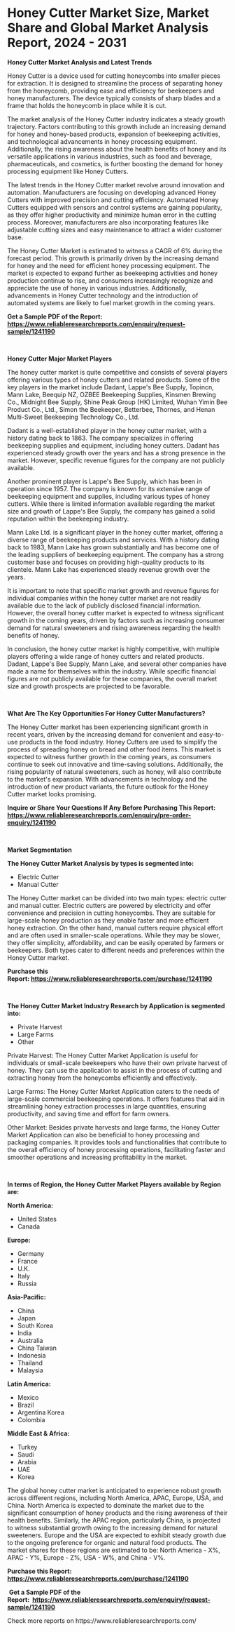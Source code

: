 <p><h1>Honey Cutter Market Size, Market Share and Global Market Analysis Report, 2024 - 2031</h1></p><p><strong>Honey Cutter Market Analysis and Latest Trends</strong></p>
<p><p>Honey Cutter is a device used for cutting honeycombs into smaller pieces for extraction. It is designed to streamline the process of separating honey from the honeycomb, providing ease and efficiency for beekeepers and honey manufacturers. The device typically consists of sharp blades and a frame that holds the honeycomb in place while it is cut.</p><p>The market analysis of the Honey Cutter industry indicates a steady growth trajectory. Factors contributing to this growth include an increasing demand for honey and honey-based products, expansion of beekeeping activities, and technological advancements in honey processing equipment. Additionally, the rising awareness about the health benefits of honey and its versatile applications in various industries, such as food and beverage, pharmaceuticals, and cosmetics, is further boosting the demand for honey processing equipment like Honey Cutters.</p><p>The latest trends in the Honey Cutter market revolve around innovation and automation. Manufacturers are focusing on developing advanced Honey Cutters with improved precision and cutting efficiency. Automated Honey Cutters equipped with sensors and control systems are gaining popularity, as they offer higher productivity and minimize human error in the cutting process. Moreover, manufacturers are also incorporating features like adjustable cutting sizes and easy maintenance to attract a wider customer base.</p><p>The Honey Cutter Market is estimated to witness a CAGR of 6% during the forecast period. This growth is primarily driven by the increasing demand for honey and the need for efficient honey processing equipment. The market is expected to expand further as beekeeping activities and honey production continue to rise, and consumers increasingly recognize and appreciate the use of honey in various industries. Additionally, advancements in Honey Cutter technology and the introduction of automated systems are likely to fuel market growth in the coming years.</p></p>
<p><strong>Get a Sample PDF of the Report:&nbsp; <a href="https://www.reliableresearchreports.com/enquiry/request-sample/1241190">https://www.reliableresearchreports.com/enquiry/request-sample/1241190</a></strong></p>
<p>&nbsp;</p>
<p><strong>Honey Cutter Major Market Players</strong></p>
<p><p>The honey cutter market is quite competitive and consists of several players offering various types of honey cutters and related products. Some of the key players in the market include Dadant, Lappe's Bee Supply, Topincn, Mann Lake, Beequip NZ, OZBEE Beekeeping Supplies, Kinsmen Brewing Co., Midnight Bee Supply, Shine Peak Group (HK) Limited, Wuhan Yimin Bee Product Co., Ltd., Simon the Beekeeper, Betterbee, Thornes, and Henan Multi-Sweet Beekeeping Technology Co., Ltd.</p><p>Dadant is a well-established player in the honey cutter market, with a history dating back to 1863. The company specializes in offering beekeeping supplies and equipment, including honey cutters. Dadant has experienced steady growth over the years and has a strong presence in the market. However, specific revenue figures for the company are not publicly available.</p><p>Another prominent player is Lappe's Bee Supply, which has been in operation since 1957. The company is known for its extensive range of beekeeping equipment and supplies, including various types of honey cutters. While there is limited information available regarding the market size and growth of Lappe's Bee Supply, the company has gained a solid reputation within the beekeeping industry.</p><p>Mann Lake Ltd. is a significant player in the honey cutter market, offering a diverse range of beekeeping products and services. With a history dating back to 1983, Mann Lake has grown substantially and has become one of the leading suppliers of beekeeping equipment. The company has a strong customer base and focuses on providing high-quality products to its clientele. Mann Lake has experienced steady revenue growth over the years.</p><p>It is important to note that specific market growth and revenue figures for individual companies within the honey cutter market are not readily available due to the lack of publicly disclosed financial information. However, the overall honey cutter market is expected to witness significant growth in the coming years, driven by factors such as increasing consumer demand for natural sweeteners and rising awareness regarding the health benefits of honey.</p><p>In conclusion, the honey cutter market is highly competitive, with multiple players offering a wide range of honey cutters and related products. Dadant, Lappe's Bee Supply, Mann Lake, and several other companies have made a name for themselves within the industry. While specific financial figures are not publicly available for these companies, the overall market size and growth prospects are projected to be favorable.</p></p>
<p>&nbsp;</p>
<p><strong>What Are The Key Opportunities For Honey Cutter Manufacturers?</strong></p>
<p><p>The Honey Cutter market has been experiencing significant growth in recent years, driven by the increasing demand for convenient and easy-to-use products in the food industry. Honey Cutters are used to simplify the process of spreading honey on bread and other food items. This market is expected to witness further growth in the coming years, as consumers continue to seek out innovative and time-saving solutions. Additionally, the rising popularity of natural sweeteners, such as honey, will also contribute to the market's expansion. With advancements in technology and the introduction of new product variants, the future outlook for the Honey Cutter market looks promising.</p></p>
<p><strong>Inquire or Share Your Questions If Any Before Purchasing This Report: <a href="https://www.reliableresearchreports.com/enquiry/pre-order-enquiry/1241190">https://www.reliableresearchreports.com/enquiry/pre-order-enquiry/1241190</a></strong></p>
<p>&nbsp;</p>
<p><strong>Market Segmentation</strong></p>
<p><strong>The Honey Cutter Market Analysis by types is segmented into:</strong></p>
<p><ul><li>Electric Cutter</li><li>Manual Cutter</li></ul></p>
<p><p>The Honey Cutter market can be divided into two main types: electric cutter and manual cutter. Electric cutters are powered by electricity and offer convenience and precision in cutting honeycombs. They are suitable for large-scale honey production as they enable faster and more efficient honey extraction. On the other hand, manual cutters require physical effort and are often used in smaller-scale operations. While they may be slower, they offer simplicity, affordability, and can be easily operated by farmers or beekeepers. Both types cater to different needs and preferences within the Honey Cutter market.</p></p>
<p><strong>Purchase this Report:&nbsp;<a href="https://www.reliableresearchreports.com/purchase/1241190">https://www.reliableresearchreports.com/purchase/1241190</a></strong></p>
<p>&nbsp;</p>
<p><strong>The Honey Cutter Market Industry Research by Application is segmented into:</strong></p>
<p><ul><li>Private Harvest</li><li>Large Farms</li><li>Other</li></ul></p>
<p><p>Private Harvest: The Honey Cutter Market Application is useful for individuals or small-scale beekeepers who have their own private harvest of honey. They can use the application to assist in the process of cutting and extracting honey from the honeycombs efficiently and effectively.</p><p>Large Farms: The Honey Cutter Market Application caters to the needs of large-scale commercial beekeeping operations. It offers features that aid in streamlining honey extraction processes in large quantities, ensuring productivity, and saving time and effort for farm owners.</p><p>Other Market: Besides private harvests and large farms, the Honey Cutter Market Application can also be beneficial to honey processing and packaging companies. It provides tools and functionalities that contribute to the overall efficiency of honey processing operations, facilitating faster and smoother operations and increasing profitability in the market.</p></p>
<p>&nbsp;</p>
<p><strong>In terms of Region, the Honey Cutter Market Players available by Region are:</strong></p>
<p>
    <p> <strong> North America: </strong>
        <ul>
            <li>United States</li>
            <li>Canada</li>
        </ul>
        </p> 
    <p> <strong> Europe: </strong>
        <ul>
            <li>Germany</li>
            <li>France</li>
            <li>U.K.</li>
            <li>Italy</li>
            <li>Russia</li>
        </ul>
        </p> 
    <p> <strong> Asia-Pacific: </strong>
        <ul>
            <li>China</li>
            <li>Japan</li>
            <li>South Korea</li>
            <li>India</li>
            <li>Australia</li>
            <li>China Taiwan</li>
            <li>Indonesia</li>
            <li>Thailand</li>
            <li>Malaysia</li>
        </ul>
        </p> 
    <p> <strong> Latin America: </strong>
        <ul>
            <li>Mexico</li>
            <li>Brazil</li>
            <li>Argentina Korea</li>
            <li>Colombia</li>
        </ul>
        </p> 
    <p> <strong> Middle East & Africa: </strong>
        <ul>
            <li>Turkey</li>
            <li>Saudi</li>
            <li>Arabia</li>
            <li>UAE</li>
            <li>Korea</li>
        </ul>
    </p>
    </p>
<p><p>The global honey cutter market is anticipated to experience robust growth across different regions, including North America, APAC, Europe, USA, and China. North America is expected to dominate the market due to the significant consumption of honey products and the rising awareness of their health benefits. Similarly, the APAC region, particularly China, is projected to witness substantial growth owing to the increasing demand for natural sweeteners. Europe and the USA are expected to exhibit steady growth due to the ongoing preference for organic and natural food products. The market shares for these regions are estimated to be: North America - X%, APAC - Y%, Europe - Z%, USA - W%, and China - V%.</p></p>
<p><strong>Purchase this Report: <a href="https://www.reliableresearchreports.com/purchase/1241190">https://www.reliableresearchreports.com/purchase/1241190</a></strong></p>
<p>&nbsp;<strong>Get a Sample PDF of the Report:&nbsp;&nbsp;<a href="https://www.reliableresearchreports.com/enquiry/request-sample/1241190">https://www.reliableresearchreports.com/enquiry/request-sample/1241190</a></strong></p>
<p><strong></strong></p>
<p>Check more reports on https://www.reliableresearchreports.com/</p>